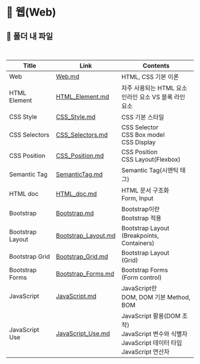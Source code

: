 # 📜 웹(Web)



## 🛒 폴더 내 파일

<br/>

| Title            | Link                                         | Contents                                                     |
| ---------------- | -------------------------------------------- | ------------------------------------------------------------ |
| Web              | [Web.md](./Web.md)                           | HTML, CSS 기본 이론                                          |
| HTML Element     | [HTML_Element.md](./HTML_Element.md)         | 자주 사용되는 HTML 요소<br />인라인 요소 VS 블록 라인 요소   |
| CSS Style        | [CSS_Style.md](CSS_Style.md)                 | CSS 기본 스타일                                              |
| CSS Selectors    | [CSS_Selectors.md](./CSS_Selectors.md)       | CSS Selector<br />CSS Box model<br />CSS Display             |
| CSS Position     | [CSS_Position.md](./CSS_Position.md)         | CSS Position<br />CSS Layout(Flexbox)                        |
| Semantic Tag     | [SemanticTag.md](./SemanticTag.md)           | Semantic Tag(시맨틱 태그)                                    |
| HTML doc         | [HTML_doc.md](./HTML_doc.md)                 | HTML 문서 구조화<br />Form, Input                            |
| Bootstrap        | [Bootstrap.md](./Bootstrap.md)               | Bootstrap이란<br />Bootstrap 적용                            |
| Bootstrap Layout | [Bootstrap_Layout.md](./Bootstrap_Layout.md) | Bootstrap Layout<br />(Breakpoints, Containers)              |
| Bootstrap Grid   | [Bootstrap_Grid.md](./Bootstrap_Grid.md)     | Bootstrap Layout<br />(Grid)                                 |
| Bootstrap Forms  | [Bootstrap_Forms.md](./Bootstrap_Forms.md)   | Bootstrap Forms<br />(Form control)                          |
| JavaScript       | [JavaScript.md](./JavaScript.md)             | JavaScript란<br />DOM, DOM 기본 Method, BOM                  |
| JavaScript Use   | [JavaScript_Use.md](./JavaScript_Use.md)     | JavaScript 활용(DOM 조작)<br />JavaScript 변수와 식별자<br />JavaScript 데이터 타입<br />JavaScript 연산자 |
